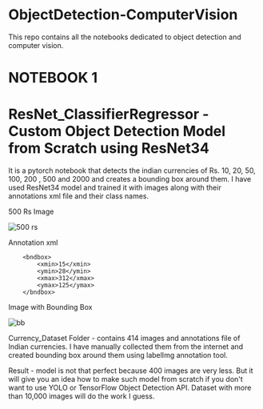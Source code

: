 # ObjectDetection-ComputerVision
This repo contains all the notebooks dedicated to object detection and computer vision. 

# NOTEBOOK 1

# ResNet_ClassifierRegressor  - Custom Object Detection Model from Scratch using ResNet34
It is a pytorch notebook that detects the indian currencies of Rs. 10, 20, 50, 100, 200 , 500 and 2000 and creates a bounding box around them. I have used ResNet34 model and trained it with images along with their annotations xml file and their class names. 

500 Rs Image

![500 rs](https://github.com/epicure24/ObjectDetection-ComputerVision/blob/main/Currency_Dataset/images/fiveHundred/500_1%20(copy).jpeg)

Annotation xml 

		<bndbox>
			<xmin>15</xmin>
			<ymin>28</ymin>
			<xmax>312</xmax>
			<ymax>125</ymax>
		</bndbox>
		
Image with Bounding Box

![bb](https://github.com/epicure24/ObjectDetection-ComputerVision/blob/main/Currency_Dataset/index.png)

Currency_Dataset Folder - contains 414 images and annotations file of Indian currencies. I have manually collected them from the internet and created bounding box around them using labelImg annotation tool.

Result - model is not that perfect because 400 images are very less. But it will give you an idea how to make such model from scratch if you don't want to use YOLO or TensorFlow Object Detection API. Dataset with more than 10,000 images will do the work I guess.

